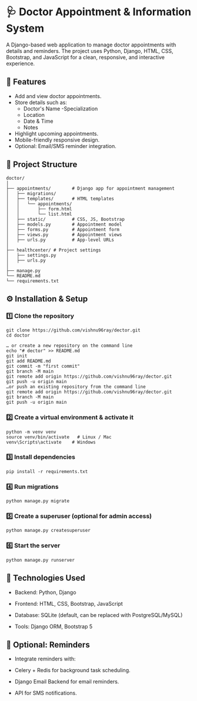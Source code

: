 # 🩺 Doctor Appointment & Information System

A Django-based web application to manage doctor appointments with details and reminders. The project uses Python, Django, HTML, CSS, Bootstrap, and JavaScript for a clean, responsive, and interactive experience.

## 📌 Features
- Add and view doctor appointments.
- Store details such as:
    - Doctor's Name
    -Specialization
    - Location
    - Date & Time
    - Notes
- Highlight upcoming appointments.
- Mobile-friendly responsive design.
- Optional: Email/SMS reminder integration.

## 📂 Project Structure
```
doctor/
│
├── appointments/        # Django app for appointment management
│   ├── migrations/
│   ├── templates/       # HTML templates
│   │   └── appointments/
│   │       ├── form.html
│   │       └── list.html
│   ├── static/          # CSS, JS, Bootstrap
│   ├── models.py        # Appointment model
│   ├── forms.py         # Appointment form
│   ├── views.py         # Appointment views
│   ├── urls.py          # App-level URLs
│
├── healthcenter/ # Project settings
│   ├── settings.py
│   ├── urls.py
│
├── manage.py
└── README.md
└── requirements.txt
```
## ⚙️ Installation & Setup

### 1️⃣ Clone the repository
```
git clone https://github.com/vishnu96ray/dector.git
cd doctor

… or create a new repository on the command line
echo "# dector" >> README.md
git init
git add README.md
git commit -m "first commit"
git branch -M main
git remote add origin https://github.com/vishnu96ray/dector.git
git push -u origin main
…or push an existing repository from the command line
git remote add origin https://github.com/vishnu96ray/dector.git
git branch -M main
git push -u origin main
```

### 2️⃣ Create a virtual environment & activate it
```
python -m venv venv
source venv/bin/activate   # Linux / Mac
venv\Scripts\activate    # Windows

```


### 3️⃣ Install dependencies
```
pip install -r requirements.txt
```

### 4️⃣ Run migrations
```
python manage.py migrate
```

### 5️⃣ Create a superuser (optional for admin access)
```
python manage.py createsuperuser
```
### 6️⃣ Start the server
```
python manage.py runserver
```

## 🎨 Technologies Used

- Backend: Python, Django

- Frontend: HTML, CSS, Bootstrap, JavaScript

- Database: SQLite (default, can be replaced with PostgreSQL/MySQL)

- Tools: Django ORM, Bootstrap 5

## 🔔 Optional: Reminders

- Integrate reminders with:

- Celery + Redis for background task scheduling.

- Django Email Backend for email reminders.

- API for SMS notifications.